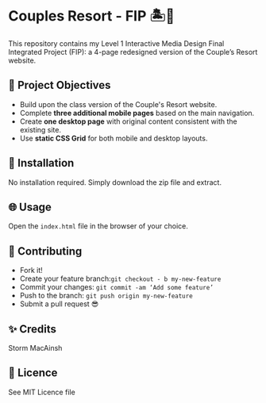 # Couples Resort - FIP 🏝️💖
This repository contains my Level 1 Interactive Media Design Final Integrated Project (FIP): a 4-page redesigned version of the Couple’s Resort website.

## 🎯 Project Objectives
- Build upon the class version of the Couple's Resort website.
- Complete **three additional mobile pages** based on the main navigation.
- Create **one desktop page** with original content consistent with the existing site.
- Use **static CSS Grid** for both mobile and desktop layouts.

## 💾 Installation
No installation required. Simply download the zip file and extract.

## 🌐 Usage
Open the `index.html` file in the browser of your choice.

## 🤝 Contributing 
- Fork it! 
- Create your feature branch:`git checkout - b my-new-feature`
- Commit your changes: `git commit -am ‘Add some feature’` 
- Push to the branch: `git push origin my-new-feature `
- Submit a pull request 😎

## ✨ Credits 
Storm MacAinsh 

## 📄 Licence 
See MIT Licence file